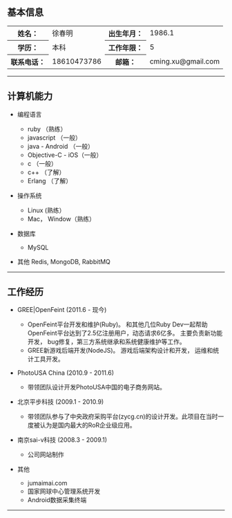 ## 基本信息 
<table style="width: 100%">
  <tr>
    <th>姓名：</th>
    <td>徐春明</td>
    <th>出生年月：</th>
    <td>1986.1</td>
  </tr>
  <tr>
    <th>学历：</th>
    <td>本科</td>
    <th>工作年限：</th>
    <td>5</td>
  </tr>
  <tr>
    <th>联系电话： </th>
    <td>18610473786</td>
    <th>邮箱： </th>
    <td>cming.xu@gmail.com</td>
  </tr>
</table>

---
## 计算机能力
  - 编程语言
    - ruby （熟练）
    - javascript  （一般）
    - java - Android       （一般）
    - Objective-C - iOS（一般）
    - c           （一般）
    - c++         （了解）
    - Erlang      （了解）

  - 操作系统
    - Linux (熟练）
    - Mac， Window（熟练）

  - 数据库
    - MySQL

  - 其他
    Redis, MongoDB, RabbitMQ

---
## 工作经历

  - GREE|OpenFeint (2011.6 - 现今)
    - OpenFeint平台开发和维护(Ruby)。 和其他几位Ruby
      Dev一起帮助OpenFeint平台达到了2.5亿注册用户，动态请求6亿多。
主要负责新功能开发， bug修复，第三方系统继承和系统健康维护等工作。
    - GREE新游戏后端开发(NodeJS)。 游戏后端架构设计和开发， 运维和统计工具开发。

  - PhotoUSA China (2010.9 - 2011.6)
    - 带领团队设计开发PhotoUSA中国的电子商务网站。

  - 北京平步科技   (2009.1 - 2010.9)
    - 带领团队参与了中央政府采购平台(zycg.cn)的设计开发。此项目在当时一度被认为是国内最大的RoR企业级应用。

  - 南京sai-v科技      (2008.3 - 2009.1)
    - 公司网站制作

  - 其他
    - jumaimai.com
    - 国家网球中心管理系统开发
    - Android数据采集终端
---
